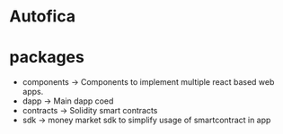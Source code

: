 # Autofica

# packages

- components -> Components to implement multiple react based web apps.
- dapp -> Main dapp coed
- contracts -> Solidity smart contracts
- sdk -> money market sdk to simplify usage of smartcontract in app
